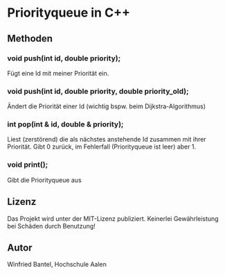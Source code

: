 # Priorityqueue in C++

## Methoden

### void push(int id, double priority);

Fügt eine Id mit meiner Priorität ein.

### void push(int id, double priority, double priority_old);

Ändert die Priorität einer Id (wichtig bspw. beim Dijkstra-Algorithmus)

### int  pop(int & id, double & priority);

Liest (zerstörend) die als nächstes anstehende Id zusammen mit ihrer Priorität. Gibt 0 zurück,
im Fehlerfall (Priorityqueue ist leer) aber 1.

### void print();
Gibt die Priorityqueue aus


## Lizenz

Das Projekt wird unter der MIT-Lizenz publiziert.
Keinerlei Gewährleistung bei Schäden durch Benutzung!

## Autor

Winfried Bantel, Hochschule Aalen
